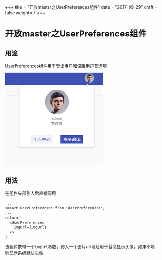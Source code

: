 +++
title = "开放master之UserPreferences组件"
date = "2017-09-29"
draft = false
weight= 7
+++

# 开放master之UserPreferences组件

## 用途
UserPreferences组件用于登出用户和设置用户首选项

![](../images/userpreferences.jpg)

## 用法
在组件头部引入后直接调用
```
...
import UserPreferences from 'UserPreferences';
...
return(
  <UserPreferences
    imgUrl={imgUrl}
  />
)
```

该组件携带一个`imgUrl`参数，传入一个图片url地址用于替换显示头像，如果不填则显示系统默认头像